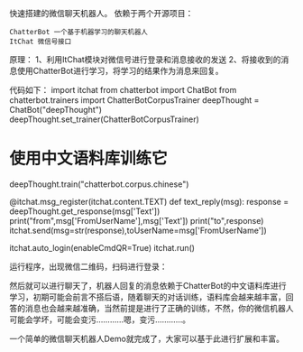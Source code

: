 快速搭建的微信聊天机器人。
依赖于两个开源项目：

    ChatterBot 一个基于机器学习的聊天机器人
    ItChat 微信号接口

原理：
1、利用ItChat模块对微信号进行登录和消息接收的发送
2、将接收到的消息使用ChatterBot进行学习，将学习的结果作为消息来回复。

代码如下：
import itchat
from chatterbot import ChatBot
from chatterbot.trainers import ChatterBotCorpusTrainer
deepThought = ChatBot("deepThought")
deepThought.set_trainer(ChatterBotCorpusTrainer)
# 使用中文语料库训练它
deepThought.train("chatterbot.corpus.chinese") 

@itchat.msg_register(itchat.content.TEXT)
def text_reply(msg):
    response = deepThought.get_response(msg['Text'])
    print("from",msg['FromUserName'],msg['Text'])
    print("to",response)
    itchat.send(msg=str(response),toUserName=msg['FromUserName'])

itchat.auto_login(enableCmdQR=True)
itchat.run()

 

运行程序，出现微信二维码，扫码进行登录：

然后就可以进行聊天了，机器人回复的消息依赖于ChatterBot的中文语料库进行学习，初期可能会前言不搭后语，随着聊天的对话训练，语料库会越来越丰富，回答的消息也会越来越准确，当然前提是进行了正确的训练，不然，你的微信机器人可能会学坏，可能会变污…………嗯，变污…………。

一个简单的微信聊天机器人Demo就完成了，大家可以基于此进行扩展和丰富。
